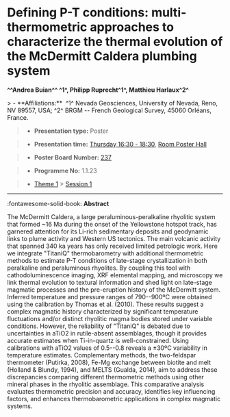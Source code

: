 # Defining P-T conditions: multi-thermometric approaches to characterize the thermal evolution of the McDermitt Caldera plumbing system

**^^Andrea Buian^^ ^1^, Philipp Ruprecht^1^, Matthieu Harlaux^2^**

<!-- more -->> - **Affiliations:**  ^1^ Nevada Geosciences, University of Nevada, Reno, NV 89557, USA; ^2^ BRGM -- French Geological Survey, 45060 Orléans, France. 

> - **Presentation type:** Poster

> - **Presentation time:** [Thursday 16:30 - 18:30](../sessions_comparison.md#__tabbed_3_6), [Room Poster Hall](../maps_venue.md#__tabbed_1_1)

> - **Poster Board Number:** [237](../map_poster_boards.md#thursday)

> - **Programme No:** 1.1.23

> - [Theme 1](../theme1.md) > [Session 1](../sessions/session-1-1.md)

--- 

:fontawesome-solid-book: **Abstract**

The McDermitt Caldera, a large peraluminous-peralkaline rhyolitic system that formed ~16 Ma during the onset of the Yellowstone hotspot track, has garnered attention for its Li-rich sedimentary deposits and geodynamic links to plume activity and Western US tectonics. The main volcanic activity that spanned 340 ka years has only received limited petrologic work. Here we integrate "TitaniQ" thermobarometry with additional thermometric methods to estimate P-T conditions of late-stage crystallization in both peralkaline and peraluminous rhyolites.
By coupling this tool with cathodoluminescence imaging, XRF elemental mapping, and microscopy we link thermal evolution to textural information and shed light on late-stage magmatic processes and the pre-eruption history of the McDermitt system. Inferred temperature and pressure ranges of 790--900ºC were obtained using the calibration by Thomas et al. (2010). These results suggest a complex magmatic history characterized by significant temperature fluctuations and/or distinct rhyolitic magma bodies stored under variable conditions.
However, the reliability of "TitaniQ" is debated due to uncertainties in aTiO2 in rutile-absent assemblages, though it provides accurate estimates when Ti-in-quartz is well-constrained. Using calibrations with aTiO2 values of 0.5--0.8 reveals a ±30ºC variability in temperature estimates. Complementary methods, the two-feldspar thermometer (Putirka, 2008), Fe-Mg exchange between biotite and melt (Holland & Blundy, 1994), and MELTS (Gualda, 2014), aim to address these discrepancies comparing different thermometric methods using other mineral phases in the rhyolitic assemblage.
This comparative analysis evaluates thermometric precision and accuracy, identifies key influencing factors, and enhances thermobarometric applications in complex magmatic systems.

